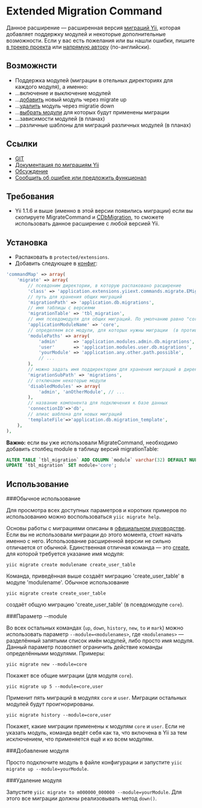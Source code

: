 Extended Migration Command
==========================

Данное расширение — расширенная версия [миграций Yii](http://www.yiiframework.com/doc/guide/1.1/ru/database.migration),
которая добавляет поддержку модулей и некоторые дополнительные возможности. Если у вас есть пожелания
или вы нашли ошибки, пишите [в трекер проекта](https://github.com/yiiext/migrate-command/issues) или [напрямую автору](mailto:mail@cebe.cc) (по-английски).

Возможнсти
----------

* Поддержка модулей (миграции в отельных директориях для каждого модуля), а именно:
 * ...включение и выключение модулей
 * ...[добавить](#hh8) новый модуль через migrate up
 * ...[удалить](#hh9) модуль через migratie down
 * ...[выбрать модули](#hh7) для которых будут применены миграции
 * ...зависимости модулей (в планах)
 * ...различные шаблоны для миграций различных модулей (в планах)

Ссылки
------

* [GIT](https://github.com/yiiext/migrate-command)
* [Документация по миграциям Yii](http://www.yiiframework.com/doc/guide/1.1/ru/database.migration)
* [Обсуждение](http://www.yiiframework.com/forum/index.php?/topic/22471-extension-extended-database-migration/)
* [Сообщить об ошибке или предложить функционал](https://github.com/yiiext/migrate-command/issues)

Требования
----------

* Yii 1.1.6 и выше (именно в этой версии появились миграции)
если вы скопируете MigrateCommand и [CDbMigration](http://www.yiiframework.com/doc/api/1.1/CDbMigration),
то сможете использовать данное расширение с любой версией Yii.

Установка
---------

* Распаковать в `protected/extensions`.
* Добавить следующее в [конфиг](http://www.yiiframework.com/doc/guide/1.1/ru/database.migration#customizing-migration-command):

```php
'commandMap' => array(
	'migrate' => array(
		// псевдоним директории, в которую распаковано расширение
		'class' => 'application.extensions.yiiext.commands.migrate.EMigrateCommand',
		// путь для хранения общих миграций
		'migrationPath' => 'application.db.migrations',
		// имя таблицы с версиями
		'migrationTable' => 'tbl_migration',
		// имя псевдомодуля для общих миграций. По умолчанию равно "core".
		'applicationModuleName' => 'core',
		// определяем все модули, для которых нужны миграции  (в противном случае, модули будут взяты из конфигурации Yii)
		'modulePaths' => array(
			'admin'      => 'application.modules.admin.db.migrations',
			'user'       => 'application.modules.user.db.migrations',
			'yourModule' => 'application.any.other.path.possible',
			// ...
		),
		// можно задать имя поддиректории для хранения миграций в директории модуля
		'migrationSubPath' => 'migrations',
		// отключаем некоторые модули
		'disabledModules' => array(
			'admin', 'anOtherModule', // ...
		),
		// название компонента для подключения к базе данных
		'connectionID'=>'db',
		// алиас шаблона для новых миграций
		'templateFile'=>'application.db.migration_template',
	),
),
```
**Важно:** если вы уже использовали MigrateCommand, необходимо добавить столбец module в таблицу версий migrationTable:

```sql
ALTER TABLE `tbl_migration` ADD COLUMN `module` varchar(32) DEFAULT NULL;
UPDATE `tbl_migration` SET module='core';
```

Использование
-------------

###Обычное использование

Для просмотра всех доступных параметров и коротких примеров по использованию можно
воспользоваться `yiic migrate help`.

Основы работы с миграциями описаны в [официальном руководстве](http://www.yiiframework.com/doc/guide/1.1/ru/database.migration).
Если вы не использовали миграции до этого момента, стоит начать именно с него.
Использование расширенной версии не сильно отличается от обычной.
Единственная отличная команда — это [create](http://www.yiiframework.com/doc/guide/1.1/ru/database.migration#creating-migrations),
для которой требуется указание имя модуля:

```
yiic migrate create modulename create_user_table
```

Команда, приведённая выше создаёт миграцию 'create_user_table' в модуле 'modulename'. Обычное использование

```
yiic migrate create create_user_table
```

создаёт общую миграцию 'create_user_table' (в псевдомодуле `core`).

###Параметр --module

Во всех остальных командах (`up`, `down`, `history`, `new`, `to` и `mark`) можно использовать
параметр `--module=<modulenames>`, где `<modulenames>` — разделённый запятыми список
имён модулей, либо просто имя модуля. Данный параметр позволяет ограничить действие команды
определёнными модулями.
Примеры:

```
yiic migrate new --module=core
```

Покажет все общие миграции (для модуля `core`).

```
yiic migrate up 5 --module=core,user
```

Применит пять миграций в модулях `core` и `user`. Миграции остальных модулей будут
проигнорированы.

```
yiic migrate history --module=core,user
```

Покажет, какие миграции применены к модулям `core` и `user`.
Если не указать модуль, команда ведёт себя как та, что включена в Yii за тем исключением,
что применяется ещё и ко всем модулям.

###Добавление модуля

Просто подключите модуль в файле конфигурации и запустите `yiic migrate up --module=yourModule`.

###Удаление модуля

Запустите `yiic migrate to m000000_000000 --module=yourModule`. Для этого все миграции
должны реализовывать метод `down()`.

